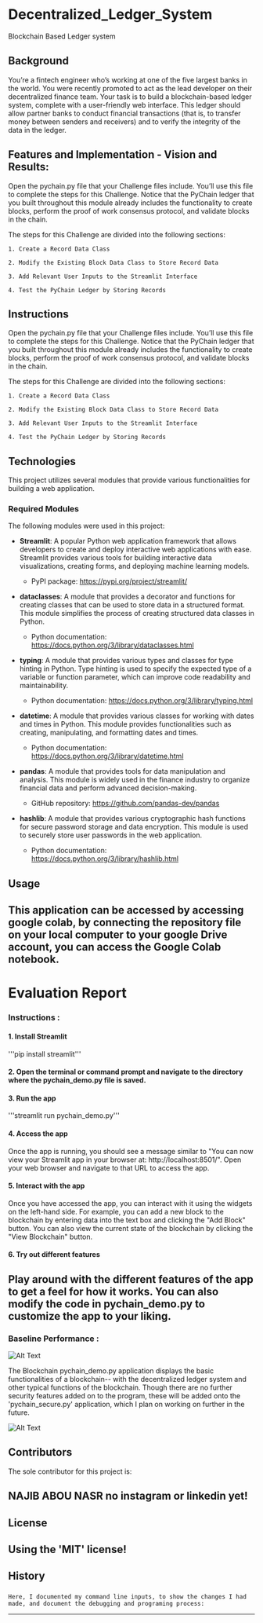 # Decentralized_Ledger_System
Blockchain Based Ledger system


## Background

You’re a fintech engineer who’s working at one of the five largest banks in the world. You were recently promoted to act as the lead developer on their decentralized finance team. Your task is to build a blockchain-based ledger system, complete with a user-friendly web interface. This ledger should allow partner banks to conduct financial transactions (that is, to transfer money between senders and receivers) and to verify the integrity of the data in the ledger.

## Features and Implementation - Vision and Results:

Open the pychain.py file that your Challenge files include. You’ll use this file to complete the steps for this Challenge. Notice that the PyChain ledger that you built throughout this module already includes the functionality to create blocks, perform the proof of work consensus protocol, and validate blocks in the chain.

The steps for this Challenge are divided into the following sections:

    1. Create a Record Data Class

    2. Modify the Existing Block Data Class to Store Record Data

    3. Add Relevant User Inputs to the Streamlit Interface

    4. Test the PyChain Ledger by Storing Records

## Instructions 

Open the pychain.py file that your Challenge files include. You’ll use this file to complete the steps for this Challenge. Notice that the PyChain ledger that you built throughout this module already includes the functionality to create blocks, perform the proof of work consensus protocol, and validate blocks in the chain.

The steps for this Challenge are divided into the following sections:

    1. Create a Record Data Class

    2. Modify the Existing Block Data Class to Store Record Data

    3. Add Relevant User Inputs to the Streamlit Interface

    4. Test the PyChain Ledger by Storing Records



## Technologies

This project utilizes several modules that provide various functionalities for building a web application.

### Required Modules

The following modules were used in this project:

- **Streamlit**: A popular Python web application framework that allows developers to create and deploy interactive web applications with ease. Streamlit provides various tools for building interactive data visualizations, creating forms, and deploying machine learning models.

    - PyPI package: https://pypi.org/project/streamlit/
    
- **dataclasses**: A module that provides a decorator and functions for creating classes that can be used to store data in a structured format. This module simplifies the process of creating structured data classes in Python.

    - Python documentation: https://docs.python.org/3/library/dataclasses.html
    
- **typing**: A module that provides various types and classes for type hinting in Python. Type hinting is used to specify the expected type of a variable or function parameter, which can improve code readability and maintainability.

    - Python documentation: https://docs.python.org/3/library/typing.html
    
- **datetime**: A module that provides various classes for working with dates and times in Python. This module provides functionalities such as creating, manipulating, and formatting dates and times.

    - Python documentation: https://docs.python.org/3/library/datetime.html
    
- **pandas**: A module that provides tools for data manipulation and analysis. This module is widely used in the finance industry to organize financial data and perform advanced decision-making.

    - GitHub repository: https://github.com/pandas-dev/pandas
    
- **hashlib**: A module that provides various cryptographic hash functions for secure password storage and data encryption. This module is used to securely store user passwords in the web application.

    - Python documentation: https://docs.python.org/3/library/hashlib.html


    
## Usage

This application can be accessed by accessing google colab, by connecting the repository file on your local computer to your google Drive account, you can access the Google Colab notebook.
---



# Evaluation Report


### Instructions :

#### 1. Install Streamlit
'''pip install streamlit'''

#### 2. Open the terminal or command prompt and navigate to the directory where the pychain_demo.py file is saved.

#### 3. Run the app
'''streamlit run pychain_demo.py'''

#### 4. Access the app

 Once the app is running, you should see a message similar to "You can now view your Streamlit app in your browser at: http://localhost:8501/". Open your web browser and navigate to that URL to access the app.

#### 5. Interact with the app

Once you have accessed the app, you can interact with it using the widgets on the left-hand side. For example, you can add a new block to the blockchain by entering data into the text box and clicking the "Add Block" button. You can also view the current state of the blockchain by clicking the "View Blockchain" button.

#### 6. Try out different features
 Play around with the different features of the app to get a feel for how it works. You can also modify the code in pychain_demo.py to customize the app to your liking.
---

### Baseline Performance :

![Alt Text](Images/Image_1)
 
The Blockchain pychain_demo.py application displays the basic functionalities of a blockchain-- with the decentralized ledger system and other typical functions of the blockchain. Though there are no further security features added on to the program, these will be added onto the 'pychain_secure.py' application, which I plan on working on further in the future. 

![Alt Text](Images/Image_2)

## Contributors

The sole contributor for this project is:

**NAJIB ABOU NASR**
 no instagram or linkedin yet!
---

## License

Using the 'MIT' license!
--- 

## History

### 
    Here, I documented my command line inputs, to show the changes I had made, and document the debugging and programing process:  
---



